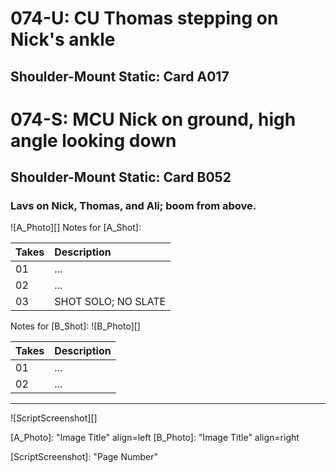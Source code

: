 # 074-U: CU Thomas stepping on Nick's ankle
## Shoulder-Mount Static: Card A017

# 074-S: MCU Nick on ground, high angle looking down
## Shoulder-Mount Static: Card B052

### Lavs on Nick, Thomas, and Ali; boom from above.

![A_Photo][]
Notes for [A_Shot]: 

| Takes | Description |
|:---|:----|
| 01 | ... |
| 02 | ... |
| 03 | SHOT SOLO; NO SLATE |

Notes for [B_Shot]: 
![B_Photo][]

| Takes | Description |
|:---|:----|
| 01 | ... |
| 02 | ... |

----

![ScriptScreenshot][]


[A_Photo]:  "Image Title" align=left
[B_Photo]:  "Image Title" align=right

[ScriptScreenshot]: "Page Number"